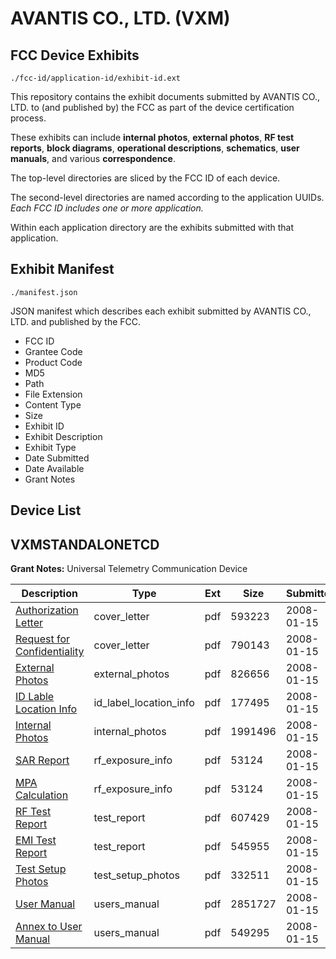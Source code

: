 # AVANTIS CO., LTD. (VXM)
## FCC Device Exhibits

```
./fcc-id/application-id/exhibit-id.ext
```

This repository contains the exhibit documents submitted by AVANTIS CO., LTD. to (and published by) the FCC as part of the device certification process.

These exhibits can include **internal photos**, **external photos**, **RF test reports**, **block diagrams**, **operational descriptions**, **schematics**, **user manuals**, and various **correspondence**.

The top-level directories are sliced by the FCC ID of each device.

The second-level directories are named according to the application UUIDs. *Each FCC ID includes one or more application.*

Within each application directory are the exhibits submitted with that application. 

## Exhibit Manifest

```
./manifest.json
```

JSON manifest which describes each exhibit submitted by AVANTIS CO., LTD. and published by the FCC.

- FCC ID
- Grantee Code
- Product Code
- MD5
- Path
- File Extension
- Content Type
- Size
- Exhibit ID
- Exhibit Description
- Exhibit Type
- Date Submitted
- Date Available
- Grant Notes

## Device List
## VXMSTANDALONETCD
**Grant Notes:** Universal Telemetry Communication Device

| Description | Type | Ext | Size | Submitted | Available |
| ----------- | ---- | --- | ---- | --------- | --------- |
| [Authorization Letter](VXMSTANDALONETCD/1170bb7b100cb15715d51200cf375470/888944.pdf) | cover_letter | pdf | 593223 | 2008-01-15 | 2008-01-15 |
| [Request for Confidentiality](VXMSTANDALONETCD/1170bb7b100cb15715d51200cf375470/888945.pdf) | cover_letter | pdf | 790143 | 2008-01-15 | 2008-01-15 |
| [External Photos](VXMSTANDALONETCD/1170bb7b100cb15715d51200cf375470/888949.pdf) | external_photos | pdf | 826656 | 2008-01-15 | 2008-02-29 |
| [ID Lable Location Info](VXMSTANDALONETCD/1170bb7b100cb15715d51200cf375470/888947.pdf) | id_label_location_info | pdf | 177495 | 2008-01-15 | 2008-01-15 |
| [Internal Photos](VXMSTANDALONETCD/1170bb7b100cb15715d51200cf375470/888950.pdf) | internal_photos | pdf | 1991496 | 2008-01-15 | 2008-02-29 |
| [SAR Report](VXMSTANDALONETCD/1170bb7b100cb15715d51200cf375470/888969.pdf) | rf_exposure_info | pdf | 53124 | 2008-01-15 | 2008-01-15 |
| [MPA Calculation](VXMSTANDALONETCD/1170bb7b100cb15715d51200cf375470/888969.pdf) | rf_exposure_info | pdf | 53124 | 2008-01-15 | 2008-01-15 |
| [RF Test Report](VXMSTANDALONETCD/1170bb7b100cb15715d51200cf375470/888946.pdf) | test_report | pdf | 607429 | 2008-01-15 | 2008-01-15 |
| [EMI Test Report](VXMSTANDALONETCD/1170bb7b100cb15715d51200cf375470/888955.pdf) | test_report | pdf | 545955 | 2008-01-15 | 2008-01-15 |
| [Test Setup Photos](VXMSTANDALONETCD/1170bb7b100cb15715d51200cf375470/888948.pdf) | test_setup_photos | pdf | 332511 | 2008-01-15 | 2008-02-29 |
| [User Manual](VXMSTANDALONETCD/1170bb7b100cb15715d51200cf375470/888954.pdf) | users_manual | pdf | 2851727 | 2008-01-15 | 2008-02-29 |
| [Annex to User Manual](VXMSTANDALONETCD/1170bb7b100cb15715d51200cf375470/888971.pdf) | users_manual | pdf | 549295 | 2008-01-15 | 2008-02-29 |
